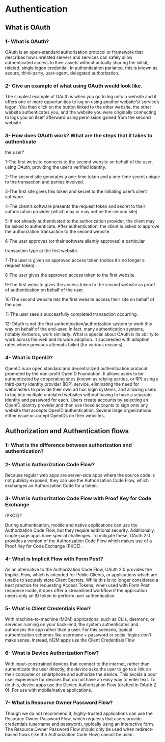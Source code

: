 # Authentication

## What is OAuth

### 1- What is OAuth?

OAuth is an open-standard authorization protocol or framework that
describes how unrelated servers and services can safely allow authenticated
access to their assets without actually sharing the initial, related,
single logon credential. In authentication parlance, this is known as
secure, third-party, user-agent, delegated authorization.

### 2- Give an example of what using OAuth would look like.

The simplest example of OAuth is when you go to log onto a website and it
offers one or more opportunities to log on using another website’s/
service’s logon. You then click on the button linked to the other website,
the other website authenticates you, and the website you were originally
connecting to logs you on itself afterward using permission gained from the
second website.

### 3- How does OAuth work? What are the steps that it takes to authenticate
the user?

1-The first website connects to the second website on behalf of the user, 
using OAuth, providing the user’s verified identity.

2-The second site generates a one-time token and a one-time secret unique 
to the transaction and parties involved.

3-The first site gives this token and secret to the initiating user’s 
client software.

4-The client’s software presents the request token and secret to their 
authorization provider (which may or may not be the second site).

5-If not already authenticated to the authorization provider, the client 
may be asked to authenticate. After authentication, the client is asked to 
approve the authorization transaction to the second website.

6-The user approves (or their software silently approves) a particular 

transaction type at the first website.

7-The user is given an approved access token (notice it’s no longer a 
request token).

8-The user gives the approved access token to the first website.

9-The first website gives the access token to the second website as proof 
of authentication on behalf of the user.

10-The second website lets the first website access their site on behalf of 
the user.

11-The user sees a successfully completed transaction occurring.

12-OAuth is not the first authentication/authorization system to work this 
way on behalf of the end-user. In fact, many authentication systems, 
notably Kerberos, work similarly. What is special about OAuth is its 
ability to work across the web and its wide adoption. It succeeded with 
adoption rates where previous attempts failed (for various reasons).

### 4- What is OpenID?

OpenID is an open standard and decentralized authentication protocol 
promoted by the non-profit OpenID Foundation. It allows users to be 
authenticated by cooperating sites (known as relying parties, or RP) using 
a third-party identity provider (IDP) service, eliminating the need for 
webmasters to provide their own ad hoc login systems, and allowing users to 
log into multiple unrelated websites without having to have a separate 
identity and password for each. Users create accounts by selecting an 
OpenID identity provider,and then use those accounts to sign onto any 
website that accepts OpenID authentication. Several large organizations 
either issue or accept OpenIDs on their websites.

## Authorization and Authentication flows

### 1- What is the difference between authorization and authentication?

### 2- What is Authorization Code Flow?

Because regular web apps are server-side apps where the source code is not 
publicly exposed, they can use the Authorization Code Flow, which exchanges 
an Authorization Code for a token.

### 3- What is Authorization Code Flow with Proof Key for Code Exchange 
(PKCE)?

During authentication, mobile and native applications can use the 
Authorization Code Flow, but they require additional security. 
Additionally, single-page apps have special challenges. To mitigate these, 
OAuth 2.0 provides a version of the Authorization Code Flow which makes use 
of a Proof Key for Code Exchange (PKCE).

### 4- What is Implicit Flow with Form Post?

As an alternative to the Authorization Code Flow, OAuth 2.0 provides the 
Implicit Flow, which is intended for Public Clients, or applications which 
are unable to securely store Client Secrets. While this is no longer 
considered a best practice for requesting Access Tokens, when used with 
Form Post response mode, it does offer a streamlined workflow if the 
application needs only an ID token to perform user authentication.

### 5- What is Client Credentials Flow?

With machine-to-machine (M2M) applications, such as CLIs, daemons, or 
services running on your back-end, the system authenticates and authorizes 
the app rather than a user. For this scenario, typical authentication 
schemes like username + password or social logins don't make sense. 
Instead, M2M apps use the Client Credentials Flow

### 6- What is Device Authorization Flow?

With input-constrained devices that connect to the internet, rather than 
authenticate the user directly, the device asks the user to go to a link on 
their computer or smartphone and authorize the device. This avoids a poor 
user experience for devices that do not have an easy way to enter text. To 
do this, device apps use the Device Authorization Flow (drafted in OAuth 2.
0). For use with mobile/native applications.

### 7- What is Resource Owner Password Flow?

Though we do not recommend it, highly-trusted applications can use the 
Resource Owner Password Flow, which requests that users provide credentials 
(username and password), typically using an interactive form. The Resource 
Owner Password Flow should only be used when redirect-based flows (like the 
Authorization Code Flow) cannot be used.
